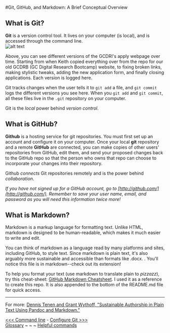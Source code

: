 #Git, GitHub, and Markdown: A Brief Conceptual Overview

## What is Git? 

**Git** is a version control tool. It lives on your computer (is local), and is accessed through the command line.  
![alt text][version_control]

[version_control]: https://github.com/jojokarlin/Git_DRI_Jan_2017/blob/master/images/version_control.png "Screenshot of different versions logged via git"  
Above, you can see different versions of the GCDRI's apply webpage over time. Starting from when Keith copied everything over from the repo for our old GCDRB (GC Digital Research Bootcamp) website, to fixing broken links, making stylistic tweaks, adding the new application form, and finally closing applications. Each version is logged here.

Git tracks changes when the user tells it to `git add` a file, and `git commit` logs the different versions you see here. When you `git add` and `git commit`, all these files live in the `.git` repository on your computer.

Git is the *local* power behind *version control*.

## What is GitHub?

**Github** is a hosting service for git repositories. You must first set up an account and configure it on your computer. Once your local **git** repository and a remote **GitHub** are connected, you can make copies of other users' repositories from GitHub, edit them, and send your proposed changes back to the GitHub repo so that the person who owns that repo can choose to incorporate your changes into their repository. 

Github _connects_ Git repositories remotely and is the power behind *collaboration*.

_If you have not signed up for a GitHub account, go to [http://github.com/](http://github.com/). Remember to save your user name, email, and password as you will need this information twice more!_

## What is Markdown?

Markdown is a markup language for formatting text. Unlike HTML, markdown is designed to be human-readable, which makes it much easier to write and edit.

You can think of markdown as a language read by many platforms and sites, including GitHub, to style text. Since markdown is plain text, it's also arguably more sustainable and accessible than formats like .docx. . You'll notice this file is in markdown--check out its extension!

To help you format your text (use markdown to translate plain to _pizzazz_), try this cheat-sheet: [GitHub Markdown Cheatsheet](https://github.com/adam-p/markdown-here/wiki/Markdown-Cheatsheet). I used it as a reference to create this repo.  It is also appended to the bottom of the README.md file for quick access.

---

For more: [Dennis Tenen and Grant Wythoff, "Sustainable Authorship in Plain Text Using Pandoc and Markdown."](http://programminghistorian.org/lessons/sustainable-authorship-in-plain-text-using-pandoc-and-markdown)  

[<<< Command line](commandline.md) - [Configure Git >>>](gitconfig.md)  
[Glossary](glossary.md) ~ ~ ~ [Helpful commands](helpfulcommands.md) 
